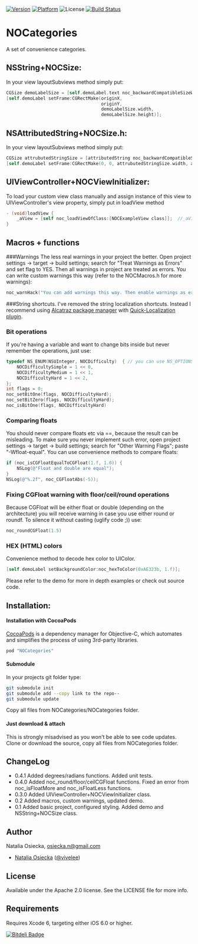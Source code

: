 [![Version](https://cocoapod-badges.herokuapp.com/v/NOCategories/badge.png)](http://cocoadocs.org/docsets/NOCategories) 
[![Platform](https://cocoapod-badges.herokuapp.com/p/NOCategories/badge.png)](http://cocoadocs.org/docsets/NOCategories) 
![License](https://img.shields.io/badge/license-Apache_2-green.svg?style=flat)
[![Build Status](https://travis-ci.org/natalia-osa/NOCategories.svg?branch=master)](https://travis-ci.org/natalia-osa/NOCategories)

# NOCategories
A set of convenience categories.
## NSString+NOCSize:
In your view layoutSubviews method simply put:
```objective-c
CGSize demoLabelSize = [self.demoLabel.text noc_backwardCompatibleSizeWithFont:self.demoLabel.font constrainedToSize:frame.size];
[self.demoLabel setFrame:CGRectMake(originX,
                                    originY,
                                    demoLabelSize.width,
                                    demoLabelSize.height)];
```
## NSAttributedString+NOCSize.h:
In your view layoutSubviews method simply put:
```objective-c
CGSize attrubutedStringSize = [attributedString noc_backwardCompatibleSizeConstrainedToSize:CGSizeMake(150, 200)];
[self.demoLabel setFrame:CGRectMake(0, 0, attrubutedStringSize.width, attrubutedStringSize.height)];
```

## UIViewController+NOCViewInitializer:
To load your custom view class manually and assign instance of this view to UIViewController's view property, simply put in loadView method 
```objective-c
- (void)loadView {
    _aView = [self noc_loadViewOfClass:[NOCExampleView class]];  //_aView is @property of NOCExampleView class stored locally for easier access
}
```

## Macros + functions
###Warnings
The less real warnings in your project the better. Open project settings -> target -> build settings; search for "Treat Warnings as Errors" and set flag to YES. Then all warnings in project are treated as errors. You can write custom warnings this way (refer to the NOCMacros.h for more warnings):
```objective-c
noc_warnHack("You can add warnings this way. Then enable warnings as errors in your project configuration and write clean code.")
```
###String shortcuts.
I've removed the string localization shortcuts. Instead I recommend using [Alcatraz package manager](https://github.com/supermarin/Alcatraz) with [Quick-Localization plugin](https://github.com/nanaimostudio/Xcode-Quick-Localization).
### Bit operations
If you're having a variable and want to change bits inside but never remember the operations, just use:
```objective-c
typedef NS_ENUM(NSUInteger, NOCDifficulty)  { // you can use NS_OPTIONS instead
    NOCDifficultySimple = 1 << 0,
    NOCDifficultyMedium = 1 << 1,
    NOCDifficultyHard = 1 << 2,
};
int flags = 0;
noc_setBitOne(flags, NOCDifficultyHard);
noc_setBitZero(flags, NOCDifficultyHard);
noc_isBitOne(flags, NOCDifficultyHard)
```
### Comparing floats
You should never compare floats etc via ==, because the result can be misleading. To make sure you never implement such error, open project settings -> target -> build settings; search for "Other Warning Flags"; paste "-Wfloat-equal".
You can use convenience methods to compare floats:
```objective-c
if (noc_isCGFloatEqualToCGFloat(1.f, 1.0)) {
    NSLog(@"Float and double are equal");
}
NSLog(@"%.2f", noc_CGFloatAbs(-5));
```
### Fixing CGFloat warning with floor/ceil/round operations
Because CGFloat will be either float or double (depending on the architecture) you will receive warning in case you use either round or roundf. To silence it without casting (uglify code ;)) use:
```objective-c
noc_roundCGFloat(1.5)
```
### HEX (HTML) colors
Convenience method to decode hex color to UIColor.
```objective-c
[self.demoLabel setBackgroundColor:noc_hexToColor(0xAE323b, 1.f)];
```

Please refer to the demo for more in depth examples or check out source code.
## Installation:
#### Installation with CocoaPods
[CocoaPods](http://cocoapods.org) is a dependency manager for Objective-C, which automates and simplifies the process of using 3rd-party libraries.
```ruby
pod "NOCategories"
```
#### Submodule
In your projects git folder type:
```bash
git submodule init
git submodule add --copy link to the repo--
git submodule update
```
Copy all files from NOCategories/NOCategories folder.
#### Just download & attach
This is strongly misadvised as you won't be able to see code updates. Clone or download the source, copy all files from NOCategories folder.

## ChangeLog
- 0.4.1 Added degrees/radians functions. Added unit tests.
- 0.4.0 Added noc_round/floor/ceilCGFloat functions. Fixed an error from noc_isFloatMore and noc_isFloatLess functions.
- 0.3.0 Added UIViewController+NOCViewInitializer class.
- 0.2 Added macros, custom warnings, updated demo.
- 0.1 Added basic project, configured styling. Added demo and NSString+NOCSize class.

## Author

Natalia Osiecka, osiecka.n@gmail.com
- [Natalia Osiecka](https://github.com/natalia-osa/) ([@vivelee](https://twitter.com/vivelee))

## License

Available under the Apache 2.0 license. See the LICENSE file for more info.

## Requirements

Requires Xcode 6, targeting either iOS 6.0 or higher.


[![Bitdeli Badge](https://d2weczhvl823v0.cloudfront.net/natalia-osa/nocategories/trend.png)](https://bitdeli.com/free "Bitdeli Badge")

